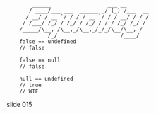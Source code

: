             ______                  ___ __
           / ____/___ ___  ______ _/ (_) /___  __
          / __/ / __ `/ / / / __ `/ / / __/ / / /
         / /___/ /_/ / /_/ / /_/ / / / /_/ /_/ /
        /_____/\__, /\__,_/\__,_/_/_/\__/\__, /
                 /_/                    /____/
        false == undefined
        // false

        false == null
        // false

        null == undefined
        // true
        // WTF
















































































slide 015
